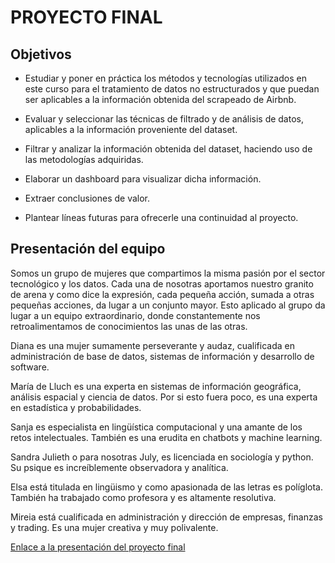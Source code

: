 # PROYECTO FINAL 

## Objetivos


- Estudiar y poner en práctica los métodos y tecnologías utilizados en este curso para el tratamiento de datos no estructurados y que puedan ser aplicables a la información obtenida del scrapeado de Airbnb.

- Evaluar y seleccionar las técnicas de filtrado y de análisis de datos, aplicables a la
información proveniente del dataset.

- Filtrar y analizar la información obtenida del dataset, haciendo uso de las metodologías adquiridas.

- Elaborar un dashboard para visualizar dicha información.

- Extraer conclusiones de valor.

- Plantear líneas futuras para ofrecerle una continuidad al proyecto.

## Presentación del equipo 

Somos un grupo de mujeres que compartimos la misma pasión por el sector tecnológico y los datos. Cada una de nosotras aportamos nuestro granito de arena y como dice la expresión, cada pequeña acción, sumada a otras pequeñas acciones, da lugar a un conjunto mayor. Esto aplicado al grupo da lugar a un equipo extraordinario, donde constantemente nos retroalimentamos de conocimientos las unas de las otras.

Diana es una mujer sumamente perseverante y audaz, cualificada en administración de base de datos, sistemas de información y desarrollo de software.

María de Lluch es una experta en sistemas de información geográfica, análisis espacial y ciencia de datos. Por si esto fuera poco, es una experta en estadística y probabilidades.

Sanja es especialista en lingüística computacional y una amante de los retos intelectuales. También es una erudita en chatbots y machine learning.

Sandra Julieth o para nosotras July, es licenciada en sociología y python. Su psique es increíblemente observadora y analítica.

Elsa está titulada en lingüismo y como apasionada de las letras es políglota. También ha trabajado como profesora y es altamente resolutiva.

Mireia está cualificada en administración y dirección de empresas, finanzas y trading. Es una mujer creativa y muy polivalente.


[Enlace a la presentación del proyecto final](https://www.canva.com/design/DAFaFBw0QbU/_oTYJE7fs68TSfVprjZx9w/watch?utm_content=DAFaFBw0QbU&utm_campaign=designshare&utm_medium=link&utm_source=publishsharelink)
